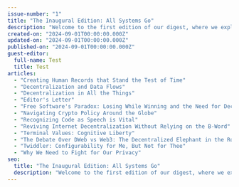 ```yaml
---
issue-number: "1"
title: "The Inaugural Edition: All Systems Go"
description: "Welcome to the first edition of our digest, where we explore the latest developments in decentralized web technologies."
created-on: "2024-09-01T00:00:00.000Z"
updated-on: "2024-09-01T00:00:00.000Z"
published-on: "2024-09-01T00:00:00.000Z"
guest-editor:
  full-name: Test
  title: Test
articles:
  - "Creating Human Records that Stand the Test of Time"
  - "Decentralization and Data Flows"
  - "Decentralization in All the Things"
  - "Editor's Letter"
  - "Free Software's Paradox: Losing While Winning and the Need for Decentralization"
  - "Navigating Crypto Policy Around the Globe"
  - "Recognizing Code as Speech is Vital"
  - "Reviving Internet Decentralization Without Relying on the B-Word"
  - "Terminal Values: Cognitive Liberty"
  - "The Debate Over DWeb vs Web3: The Decentralized Elephant in the Room"
  - "Twiddler: Configurability for Me, But Not for Thee"
  - "Why We Need to Fight for Our Privacy"
seo:
  title: "The Inaugural Edition: All Systems Go"
  description: "Welcome to the first edition of our digest, where we explore the latest developments in decentralized web technologies."
---
```

